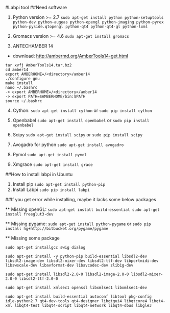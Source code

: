 #Labpi tool
##Need software
1. Python version >= 2.7
`sudo apt-get install python python-setuptools python-dev python-augeas python-opengl python-imaging python-pyrex python-pyside.qtopengl python-qt4 python-qt4-gl python-lxml`

2. Gromacs version >= 4.6
`sudo apt-get install gromacs`

3. ANTECHAMBER 14
- download: http://ambermd.org/AmberTools14-get.html
```
tar xvfj AmberTools14.tar.bz2
cd amber14
export AMBERHOME=/<directory>/amber14
./configure gnu
make install
nano ~/.bashrc
-> export AMBERHOME=/<directory>/amber14
-> export PATH=$AMBERHOME/bin:$PATH
source ~/.bashrc
```

4. Cython:
`sudo apt-get install cython`
or
`sudo pip install cython`

5. Openbabel
`sudo apt-get install openbabel`
or 
`sudo pip install openbabel`

6. Scipy
`sudo apt-get install scipy`
or
`sudo pip install scipy`

7. Avogadro for python
`sudo apt-get install avogadro`

8. Pymol
`sudo apt-get install pymol`

9. Xmgrace
`sudo apt-get install grace`


##How to install labpi in Ubuntu
1. Install pip
`sudo apt-get install python-pip`
2. Install Labpi
`sudo pip install labpi`

##If you get error while installing, maybe it lacks some below packages

** Missing openGL:
`sudo apt-get install build-essential
sudo apt-get install freeglut3-dev`

** Missing pygame:
`sudo apt-get install python-pygame`
or
`sudo pip install hg+http://bitbucket.org/pygame/pygame`

** Missing some package
```
sudo apt-get installgcc swig dialog

sudo apt-get install -y python-pip build-essential libsdl2-dev libsdl2-image-dev libsdl2-mixer-dev libsdl2-ttf-dev libportmidi-dev libswscale-dev libavformat-dev libavcodec-dev zlib1g-dev

sudo apt-get install libsdl2-2.0-0 libsdl2-image-2.0-0 libsdl2-mixer-2.0-0 libsdl2-ttf-2.0-0

sudo apt-get install xmlsec1 openssl libxmlsec1 libxmlsec1-dev

sudo apt-get install build-essential autoconf libtool pkg-config  idle-python2.7 qt4-dev-tools qt4-designer libqtgui4 libqtcore4 libqt4-xml libqt4-test libqt4-script libqt4-network libqt4-dbus libgle3
```
